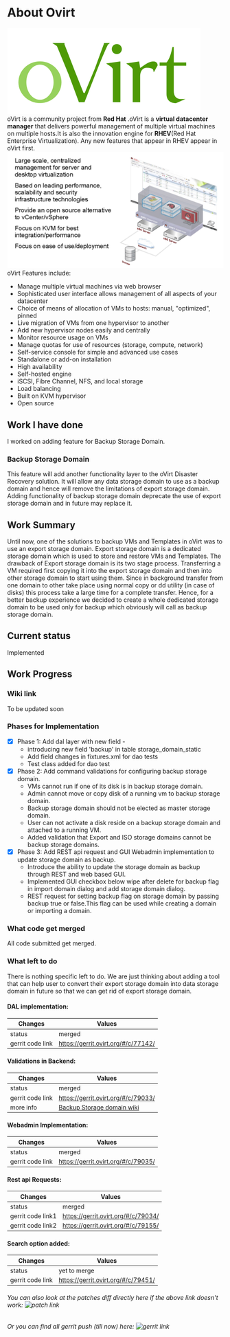 # About Ovirt
![ovirt logo](ovirt2.png)
</br>
  oVirt is a community project from **Red Hat** .oVirt is a **virtual datacenter manager** that delivers powerful management of multiple virtual machines on multiple hosts.It is also the innovation engine for **RHEV**(Red Hat Enterprise Virtualization). Any new features that appear in RHEV appear in oVirt first.
![ovirt logo](ovirt1.png)
oVirt Features include:

* Manage multiple virtual machines via web browser
* Sophisticated user interface allows management of all aspects of your datacenter
* Choice of means of allocation of VMs to hosts: manual, "optimized", pinned
* Live migration of VMs from one hypervisor to another
* Add new hypervisor nodes easily and centrally
* Monitor resource usage on VMs
* Manage quotas for use of resources (storage, compute, network)
* Self-service console for simple and advanced use cases
* Standalone or add-on installation
* High availability
* Self-hosted engine
* iSCSI, Fibre Channel, NFS, and local storage
* Load balancing
* Built on KVM hypervisor
* Open source

## Work I have done
I worked on adding feature for Backup Storage Domain.

### Backup Storage Domain

This feature will add another functionality layer to the oVirt Disaster Recovery solution. It will allow any data storage domain to use as a backup domain and hence will remove the limitations of export storage domain. Adding functionality of backup storage domain deprecate the use of export storage domain and in future may replace it.

## Work Summary
Until now, one of the solutions to backup VMs and Templates in oVirt was to use an export storage domain. Export storage domain is a dedicated storage domain which is used to store and restore VMs and Templates. The drawback of Export storage domain is its two stage process. Transferring a VM required first copying it into the export storage domain and then into other storage domain to start using them. Since in background transfer from one domain to other take place using normal copy or dd utility (in case of disks) this process take a large time for a complete transfer. Hence, for a better backup experience we decided to create a whole dedicated storage domain to be used only for backup which obviously will call as backup storage domain.

## Current status
Implemented

## Work Progress

### Wiki link
To be updated soon

### Phases for Implementation

- [x] Phase 1: Add dal layer with new field -
  * introducing new field 'backup' in table storage_domain_static
  * Add field changes in fixtures.xml for dao tests
  * Test class added for dao test
- [x] Phase 2: Add command validations for configuring backup storage domain.
  * VMs cannot run if one of its disk is in backup storage domain.
  * Admin cannot move or copy disk of a running vm to backup storage domain.
  * Backup storage domain should not be elected as master storage domain.
  * User can not activate a disk reside on a backup storage domain and attached to a running VM.
  *  Added validation that Export and ISO storage domains cannot be backup storage domains.
- [x] Phase 3: Add REST api request and GUI Webadmin implementation to update storage domain as backup.
  * Introduce the ability to update the storage domain as backup through REST and web based GUI.
  * Implemented GUI checkbox below wipe after delete for backup flag in import domain dialog and add storage domain dialog.
  * REST request for setting backup flag on storage domain by passing backup true or false.This flag can be used while creating      a domain or importing a domain.

### What code get merged
All code submitted get merged.

### What left to do
There is nothing specific left to do. We are just thinking about adding a tool that can help user to convert their export storage domain into data storage domain in future so that we can get rid of export storage domain.

#### DAL implementation:

  Changes | Values
  ---------|----------
  status | merged
  gerrit code link | https://gerrit.ovirt.org/#/c/77142/
  
#### Validations in Backend:

  Changes | Values
  ---------|----------
  status | merged
  gerrit code link | https://gerrit.ovirt.org/#/c/79033/
  more info | [Backup Storage domain wiki](https://developers.google.com/open-source/gsoc/)

#### Webadmin Implementation:

  Changes | Values
  ---------|----------
  status | merged
  gerrit code link | https://gerrit.ovirt.org/#/c/79035/

#### Rest api Requests:

  Changes | Values
  ---------|----------
  status | merged
  gerrit code link1 | https://gerrit.ovirt.org/#/c/79034/
  gerrit code link2 | https://gerrit.ovirt.org/#/c/79155/
  
#### Search option added:

  Changes | Values
  ---------|----------
  status | yet to merge
  gerrit code link | https://gerrit.ovirt.org/#/c/79451/
  
 ###### You can also look at the patches diff directly here if the above link doesn't work: ![patch link](patches/)</br>
 ######  Or you can find all gerrit push (till now) here: ![gerrit link](https://gerrit.ovirt.org/#/q/owner:%22shubham+dubey+%253Csdubey504%2540gmail.com%253E%22)
